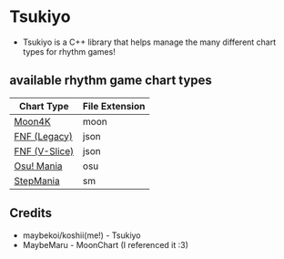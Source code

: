 # Tsukiyo

* Tsukiyo is a C++ library that helps manage the many different chart types for rhythm games!

## available rhythm game chart types
| Chart Type               | File Extension       |
|----------------------|----------------------|
| [Moon4K](https://github.com/Moon4K-Dev/Moon4K-HE)    | moon |
| [FNF (Legacy)](https://github.com/FunkinCrew/Funkin/tree/v0.2.7.1)    | json |
| [FNF (V-Slice)](https://github.com/FunkinCrew/Funkin)                 | json |
| [Osu! Mania](https://osu.ppy.sh/)                                     | osu |
| [StepMania](https://www.stepmania.com/)                               | sm |

## Credits

* maybekoi/koshii(me!) - Tsukiyo
* MaybeMaru - MoonChart (I referenced it :3)
